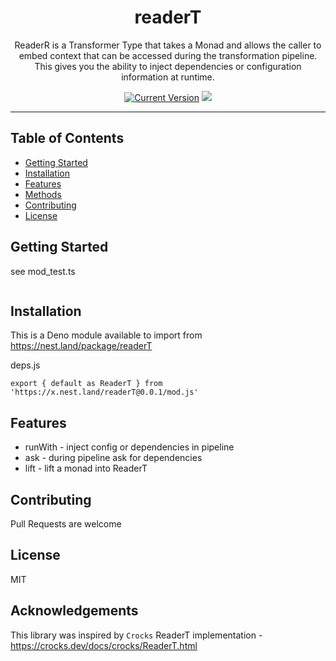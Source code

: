 <h1 align="center">readerT</h1>
<p align="center">ReaderR is a Transformer Type that takes a Monad and allows the caller to embed
context that can be accessed during the transformation pipeline. This gives you the ability to
inject dependencies or configuration information at runtime.</a>
</p>
<p align="center">
  <a href="https://github.com/hyper63/readerT/tags/"><img src="https://img.shields.io/github/tag/hyper63/readerT" alt="Current Version" /></a>
  <img src="https://github.com/hyper63/readerT/workflows/.github/workflows/deno.yml/badge.svg" />

</p>

---

## Table of Contents

- [Getting Started](#getting-started)
- [Installation](#installation)
- [Features](#features)
- [Methods](#methods)
- [Contributing](#contributing)
- [License](#license)

## Getting Started

see mod_test.ts

```ts
```

## Installation

This is a Deno module available to import from https://nest.land/package/readerT

deps.js

```
export { default as ReaderT } from 'https://x.nest.land/readerT@0.0.1/mod.js'
```

## Features

- runWith - inject config or dependencies in pipeline
- ask - during pipeline ask for dependencies
- lift - lift a monad into ReaderT

## Contributing

Pull Requests are welcome

## License

MIT

## Acknowledgements

This library was inspired by `Crocks` ReaderT implementation -
https://crocks.dev/docs/crocks/ReaderT.html
